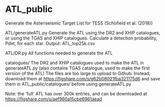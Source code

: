 # ATL_public
Generate the Asteriseismic Target List for TESS (Schofield et al. (2018))

ATL/generateATL.py
Generate the ATL using the DR2 and XHIP catalogues, or using the TGAS and XHIP catalogues.
Calculate a detection probability, Pdet, for each star. Output: ATL_top25k.csv

ATL/DR.py
All functions needed to generate the ATL

catalogues/
The DR2 and XHIP catalogues used to make the ATL in generateATL.py
(also contains TGAS catalogue, used to make the first version of the ATL)
The files are too large to upload to Github. Instead, download them at
https://figshare.com/s/e62b08021fba321175d6
and save them in ATL_public/catalogues/ before using generateATL.py

Note: the 'full' ATL has over 300k entries, and can be downloaded at
https://figshare.com/s/aef960a15cbe6961aead 
